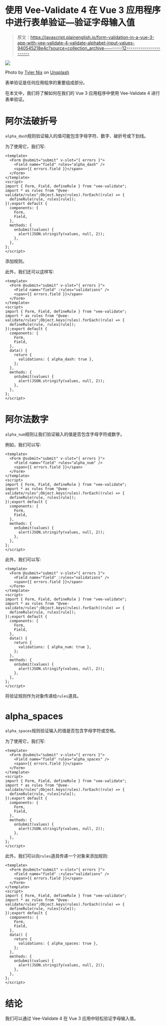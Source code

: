 # 使用 Vee-Validate 4 在 Vue 3 应用程序中进行表单验证—验证字母输入值

> 原文：<https://javascript.plainenglish.io/form-validation-in-a-vue-3-app-with-vee-validate-4-validate-alphabet-input-values-940545218e4c?source=collection_archive---------12----------------------->

![](img/64d8ccfb1922008d38199516fed85c1a.png)

Photo by [Tyler Nix](https://unsplash.com/@jtylernix?utm_source=medium&utm_medium=referral) on [Unsplash](https://unsplash.com?utm_source=medium&utm_medium=referral)

表单验证是任何应用程序的重要组成部分。

在本文中，我们将了解如何在我们的 Vue 3 应用程序中使用 Vee-Validate 4 进行表单验证。

# 阿尔法破折号

`alpha_dash`规则验证输入的值可能包含字母字符、数字、破折号或下划线。

为了使用它，我们写:

```
<template>
  <Form @submit="submit" v-slot="{ errors }">
    <Field name="field" rules="alpha_dash" />
    <span>{{ errors.field }}</span>
  </Form>
</template>
<script>
import { Form, Field, defineRule } from "vee-validate";
import * as rules from "@vee-validate/rules";Object.keys(rules).forEach((rule) => {
  defineRule(rule, rules[rule]);
});export default {
  components: {
    Form,
    Field,
  },
  methods: {
    onSubmit(values) {
      alert(JSON.stringify(values, null, 2));
    },
  },
};
</script>
```

添加规则。

此外，我们还可以这样写:

```
<template>
  <Form @submit="submit" v-slot="{ errors }">
    <Field name="field" :rules="validations" />
    <span>{{ errors.field }}</span>
  </Form>
</template>
<script>
import { Form, Field, defineRule } from "vee-validate";
import * as rules from "@vee-validate/rules";Object.keys(rules).forEach((rule) => {
  defineRule(rule, rules[rule]);
});export default {
  components: {
    Form,
    Field,
  },
  data() {
    return {
      validations: { alpha_dash: true },
    };
  },
  methods: {
    onSubmit(values) {
      alert(JSON.stringify(values, null, 2));
    },
  },
};
</script>
```

# 阿尔法数字

`alpha_num`规则让我们验证输入的值是否包含字母字符或数字。

例如，我们可以写:

```
<template>
  <Form @submit="submit" v-slot="{ errors }">
    <Field name="field" rules="alpha_num" />
    <span>{{ errors.field }}</span>
  </Form>
</template>
<script>
import { Form, Field, defineRule } from "vee-validate";
import * as rules from "@vee-validate/rules";Object.keys(rules).forEach((rule) => {
  defineRule(rule, rules[rule]);
});export default {
  components: {
    Form,
    Field,
  },
  methods: {
    onSubmit(values) {
      alert(JSON.stringify(values, null, 2));
    },
  },
};
</script>
```

此外，我们可以写:

```
<template>
  <Form @submit="submit" v-slot="{ errors }">
    <Field name="field" :rules="validations" />
    <span>{{ errors.field }}</span>
  </Form>
</template>
<script>
import { Form, Field, defineRule } from "vee-validate";
import * as rules from "@vee-validate/rules";Object.keys(rules).forEach((rule) => {
  defineRule(rule, rules[rule]);
});export default {
  components: {
    Form,
    Field,
  },
  data() {
    return {
      validations: { alpha_num: true },
    };
  },
  methods: {
    onSubmit(values) {
      alert(JSON.stringify(values, null, 2));
    },
  },
};
</script>
```

将验证规则作为对象传递给`rules`道具。

# alpha_spaces

`alpha_spaces`规则验证输入的值是否包含字母字符或空格。

为了使用它，我们写:

```
<template>
  <Form @submit="submit" v-slot="{ errors }">
    <Field name="field" rules="alpha_spaces" />
    <span>{{ errors.field }}</span>
  </Form>
</template>
<script>
import { Form, Field, defineRule } from "vee-validate";
import * as rules from "@vee-validate/rules";Object.keys(rules).forEach((rule) => {
  defineRule(rule, rules[rule]);
});export default {
  components: {
    Form,
    Field,
  },
  methods: {
    onSubmit(values) {
      alert(JSON.stringify(values, null, 2));
    },
  },
};
</script>
```

此外，我们可以向`rules`道具传递一个对象来添加规则:

```
<template>
  <Form @submit="submit" v-slot="{ errors }">
    <Field name="field" :rules="validations" />
    <span>{{ errors.field }}</span>
  </Form>
</template>
<script>
import { Form, Field, defineRule } from "vee-validate";
import * as rules from "@vee-validate/rules";Object.keys(rules).forEach((rule) => {
  defineRule(rule, rules[rule]);
});export default {
  components: {
    Form,
    Field,
  },
  data() {
    return {
      validations: { alpha_spaces: true },
    };
  },
  methods: {
    onSubmit(values) {
      alert(JSON.stringify(values, null, 2));
    },
  },
};
</script>
```

# 结论

我们可以通过 Vee-Validate 4 在 Vue 3 应用中轻松验证字母输入值。